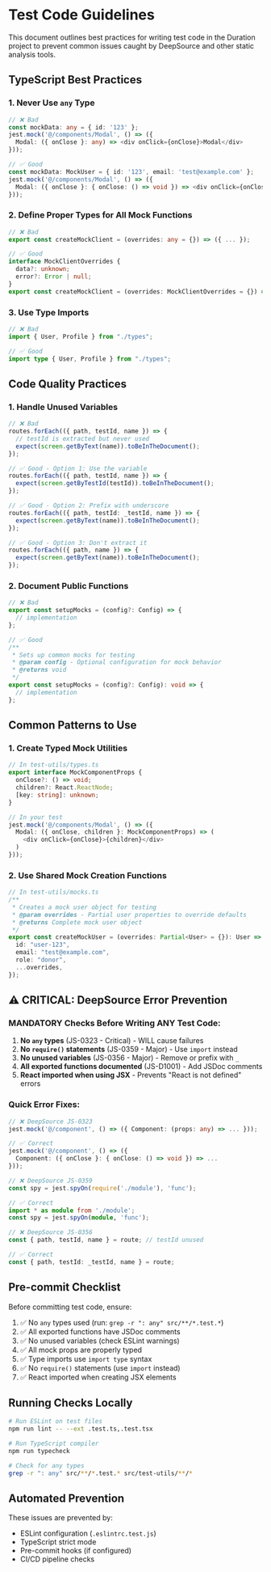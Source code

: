 # Test Code Guidelines

This document outlines best practices for writing test code in the Duration project to prevent common issues caught by DeepSource and other static analysis tools.

## TypeScript Best Practices

### 1. Never Use `any` Type

```typescript
// ❌ Bad
const mockData: any = { id: '123' };
jest.mock('@/components/Modal', () => ({
  Modal: ({ onClose }: any) => <div onClick={onClose}>Modal</div>
}));

// ✅ Good
const mockData: MockUser = { id: '123', email: 'test@example.com' };
jest.mock('@/components/Modal', () => ({
  Modal: ({ onClose }: { onClose: () => void }) => <div onClick={onClose}>Modal</div>
}));
```

### 2. Define Proper Types for All Mock Functions

```typescript
// ❌ Bad
export const createMockClient = (overrides: any = {}) => ({ ... });

// ✅ Good
interface MockClientOverrides {
  data?: unknown;
  error?: Error | null;
}
export const createMockClient = (overrides: MockClientOverrides = {}) => ({ ... });
```

### 3. Use Type Imports

```typescript
// ❌ Bad
import { User, Profile } from "./types";

// ✅ Good
import type { User, Profile } from "./types";
```

## Code Quality Practices

### 1. Handle Unused Variables

```typescript
// ❌ Bad
routes.forEach(({ path, testId, name }) => {
  // testId is extracted but never used
  expect(screen.getByText(name)).toBeInTheDocument();
});

// ✅ Good - Option 1: Use the variable
routes.forEach(({ path, testId, name }) => {
  expect(screen.getByTestId(testId)).toBeInTheDocument();
});

// ✅ Good - Option 2: Prefix with underscore
routes.forEach(({ path, testId: _testId, name }) => {
  expect(screen.getByText(name)).toBeInTheDocument();
});

// ✅ Good - Option 3: Don't extract it
routes.forEach(({ path, name }) => {
  expect(screen.getByText(name)).toBeInTheDocument();
});
```

### 2. Document Public Functions

```typescript
// ❌ Bad
export const setupMocks = (config?: Config) => {
  // implementation
};

// ✅ Good
/**
 * Sets up common mocks for testing
 * @param config - Optional configuration for mock behavior
 * @returns void
 */
export const setupMocks = (config?: Config): void => {
  // implementation
};
```

## Common Patterns to Use

### 1. Create Typed Mock Utilities

```typescript
// In test-utils/types.ts
export interface MockComponentProps {
  onClose?: () => void;
  children?: React.ReactNode;
  [key: string]: unknown;
}

// In your test
jest.mock('@/components/Modal', () => ({
  Modal: ({ onClose, children }: MockComponentProps) => (
    <div onClick={onClose}>{children}</div>
  )
}));
```

### 2. Use Shared Mock Creation Functions

```typescript
// In test-utils/mocks.ts
/**
 * Creates a mock user object for testing
 * @param overrides - Partial user properties to override defaults
 * @returns Complete mock user object
 */
export const createMockUser = (overrides: Partial<User> = {}): User => ({
  id: "user-123",
  email: "test@example.com",
  role: "donor",
  ...overrides,
});
```

## ⚠️ CRITICAL: DeepSource Error Prevention

### MANDATORY Checks Before Writing ANY Test Code:

1. **No `any` types** (JS-0323 - Critical) - WILL cause failures
2. **No `require()` statements** (JS-0359 - Major) - Use `import` instead
3. **No unused variables** (JS-0356 - Major) - Remove or prefix with `_`
4. **All exported functions documented** (JS-D1001) - Add JSDoc comments
5. **React imported when using JSX** - Prevents "React is not defined" errors

### Quick Error Fixes:

```typescript
// ❌ DeepSource JS-0323
jest.mock('@/component', () => ({ Component: (props: any) => ... }));

// ✅ Correct
jest.mock('@/component', () => ({
  Component: ({ onClose }: { onClose: () => void }) => ...
}));

// ❌ DeepSource JS-0359
const spy = jest.spyOn(require('./module'), 'func');

// ✅ Correct
import * as module from './module';
const spy = jest.spyOn(module, 'func');

// ❌ DeepSource JS-0356
const { path, testId, name } = route; // testId unused

// ✅ Correct
const { path, testId: _testId, name } = route;
```

## Pre-commit Checklist

Before committing test code, ensure:

1. ✅ No `any` types used (run: `grep -r ": any" src/**/*.test.*`)
2. ✅ All exported functions have JSDoc comments
3. ✅ No unused variables (check ESLint warnings)
4. ✅ All mock props are properly typed
5. ✅ Type imports use `import type` syntax
6. ✅ No `require()` statements (use `import` instead)
7. ✅ React imported when creating JSX elements

## Running Checks Locally

```bash
# Run ESLint on test files
npm run lint -- --ext .test.ts,.test.tsx

# Run TypeScript compiler
npm run typecheck

# Check for any types
grep -r ": any" src/**/*.test.* src/test-utils/**/*
```

## Automated Prevention

These issues are prevented by:

- ESLint configuration (`.eslintrc.test.js`)
- TypeScript strict mode
- Pre-commit hooks (if configured)
- CI/CD pipeline checks
